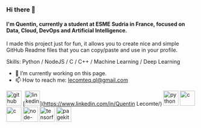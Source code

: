 ### Hi there 👋

#### I'm Quentin, currently a student at ESME Sudria in France, focused on Data, Cloud, DevOps and Artificial Intelligence.

I made this project just for fun, it allows you to create nice and simple GitHub Readme files that you can copy/paste and use in your profile.

Skills: Python / NodeJS / C / C++ / Machine Learning / Deep Learning

- 🔭 I’m currently working on this page. 
- 📫 How to reach me: lecomteq.ql@gmail.com 


[<img src='https://cdn.jsdelivr.net/npm/simple-icons@3.0.1/icons/github.svg' alt='github' height='40'>](https://github.com/QLeBot)  [<img src='https://cdn.jsdelivr.net/npm/simple-icons@3.0.1/icons/linkedin.svg' alt='linkedin' height='40'>](https://www.linkedin.com/in/Quentin Lecomte/)  [<img src='https://cdn.jsdelivr.net/npm/simple-icons@3.0.1/icons/python.svg' alt='python' height='40'>](a)  [<img src='https://cdn.jsdelivr.net/npm/simple-icons@3.0.1/icons/c.svg' alt='c' height='40'>](a)  [<img src='https://cdn.jsdelivr.net/npm/simple-icons@3.0.1/icons/c.svg' alt='c' height='40'>](a)  [<img src='https://cdn.jsdelivr.net/npm/simple-icons@3.0.1/icons/node-dot-js.svg' alt='node-dot-js' height='40'>](a)  [<img src='https://cdn.jsdelivr.net/npm/simple-icons@3.0.1/icons/tensorflow.svg' alt='tensorflow' height='40'>](a)  [<img src='https://cdn.jsdelivr.net/npm/simple-icons@3.0.1/icons/pagekit.svg' alt='pagekit' height='40'>](a)  


<!--
**QLeBot/QLeBot** is a ✨ _special_ ✨ repository because its `README.md` (this file) appears on your GitHub profile.

Here are some ideas to get you started:

- 🔭 I’m currently working on ...
- 🌱 I’m currently learning ...
- 👯 I’m looking to collaborate on ...
- 🤔 I’m looking for help with ...
- 💬 Ask me about ...
- 📫 How to reach me: ...
- 😄 Pronouns: ...
- ⚡ Fun fact: ...
-->
